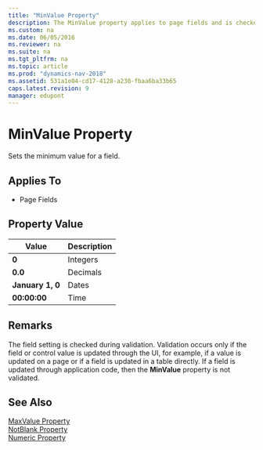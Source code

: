 ```yaml
---
title: "MinValue Property"
description: The MinValue property applies to page fields and is checked during validation. The control value is updated through the UI.
ms.custom: na
ms.date: 06/05/2016
ms.reviewer: na
ms.suite: na
ms.tgt_pltfrm: na
ms.topic: article
ms.prod: "dynamics-nav-2018"
ms.assetid: 531a1e04-cd17-4128-a230-fbaa6ba33b65
caps.latest.revision: 9
manager: edupont
---
```

# MinValue Property
Sets the minimum value for a field.  
  
## Applies To  
  
-   Page Fields  
  
## Property Value  
  
|**Value**|**Description**|  
|---------------|---------------------|  
|**0**|Integers|  
|**0.0**|Decimals|  
|**January 1, 0**|Dates|  
|**00:00:00**|Time|  
  
## Remarks  
 The field setting is checked during validation. Validation occurs only if the field or control value is updated through the UI, for example, if a value is updated on a page or if a field is updated in a table directly. If a field is updated through application code, then the **MinValue** property is not validated.  
  
## See Also  
 [MaxValue Property](MaxValue-Property.md)   
 [NotBlank Property](NotBlank-Property.md)   
 [Numeric Property](Numeric-Property.md)